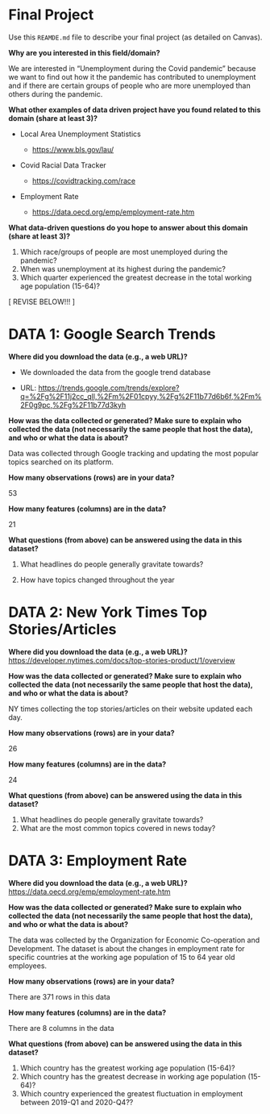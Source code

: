 # Final Project
Use this `REAMDE.md` file to describe your final project (as detailed on Canvas).

**Why are you interested in this field/domain?**

We are interested in “Unemployment during the Covid pandemic” because we want to
find out how it the pandemic has contributed to unemployment and if there
are certain groups of people who are more unemployed than others during the
pandemic.



**What other examples of data driven project have you found related to this domain (share at least 3)?**

* Local Area Unemployment Statistics
    + https://www.bls.gov/lau/


* Covid Racial Data Tracker

    + https://covidtracking.com/race


* Employment Rate
    + https://data.oecd.org/emp/employment-rate.htm



**What data-driven questions do you hope to answer about this domain (share at least 3)?**

1. Which race/groups of people are most unemployed during the pandemic?
2. When was unemployment at its highest during the pandemic?
3. Which quarter experienced the greatest decrease in the total working age population (15-64)?


[ REVISE BELOW!!! ]

# **DATA 1:** Google Search Trends

**Where did you download the data (e.g., a web URL)?**

- We downloaded the data from the google trend database

- URL: https://trends.google.com/trends/explore?q=%2Fg%2F11j2cc_qll,%2Fm%2F01cpyy,%2Fg%2F11b77d6b6f,%2Fm%2F0g9pc,%2Fg%2F11b77d3kyh

**How was the data collected or generated? Make sure to explain who collected the data (not necessarily the same people that host the data), and who or what the data is about?**

Data was collected through Google tracking and updating the most popular topics searched on its platform.

**How many observations (rows) are in your data?**

53

**How many features (columns) are in the data?**

21

**What questions (from above) can be answered using the data in this dataset?**

1. What headlines do people generally gravitate towards?

2. How have topics changed throughout the year


# **DATA 2:** New York Times Top Stories/Articles

**Where did you download the data (e.g., a web URL)?**
https://developer.nytimes.com/docs/top-stories-product/1/overview

**How was the data collected or generated? Make sure to explain who collected the data (not necessarily the same people that host the data), and who or what the data is about?**

NY times collecting the top stories/articles on their website updated each day.

**How many observations (rows) are in your data?**

26

**How many features (columns) are in the data?**

24

**What questions (from above) can be answered using the data in this dataset?**

1. What headlines do people generally gravitate towards?
2. What are the most common topics covered in news today?


# **DATA 3:** Employment Rate
**Where did you download the data (e.g., a web URL)?**
https://data.oecd.org/emp/employment-rate.htm

**How was the data collected or generated? Make sure to explain who collected the data (not necessarily the same people that host the data), and who or what the data is about?**

The data was collected by the Organization for Economic Co-operation and Development. The dataset
is about the changes in employment rate for specific countries at the working age population of 15 to 64 year old employees.

**How many observations (rows) are in your data?**

There are 371 rows in this data

**How many features (columns) are in the data?**

There are 8 columns in the data

**What questions (from above) can be answered using the data in this dataset?**

1. Which country has the greatest working age population (15-64)?
2. Which country has the greatest decrease in working age population (15-64)?
3. Which country experienced the greatest fluctuation in employment between 2019-Q1 and 2020-Q4??

